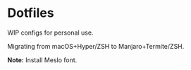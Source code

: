 # Dotfiles

WIP configs for personal use.

Migrating from macOS+Hyper/ZSH to Manjaro+Termite/ZSH.

**Note:** Install Meslo font.
